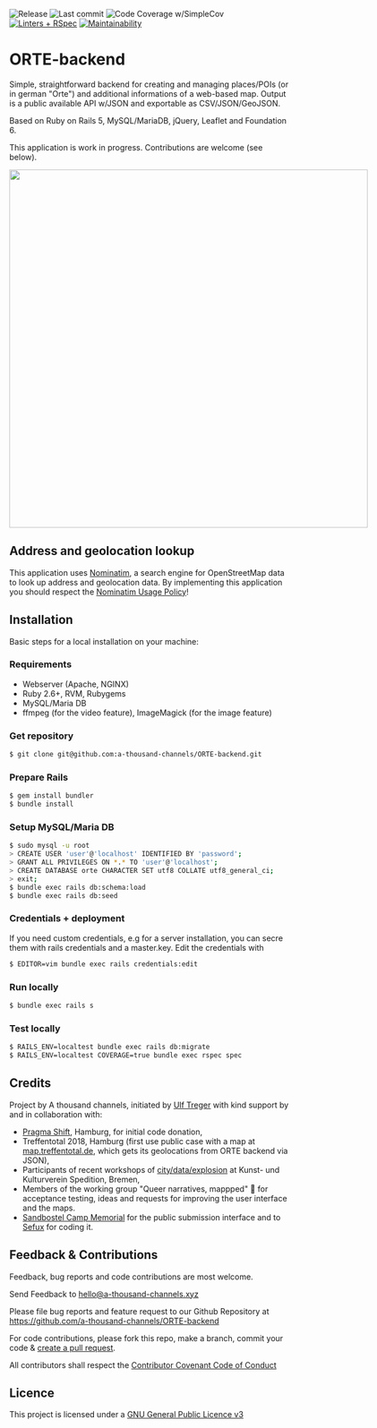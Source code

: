 ![Release](https://badgen.net/github/release/a-thousand-channels/ORTE-backend) ![Last commit](https://badgen.net/github/last-commit/a-thousand-channels/ORTE-backend/main) ![Code Coverage w/SimpleCov](https://img.shields.io/badge/code_coverage-92%25-green) [![Linters + RSpec](https://github.com/a-thousand-channels/ORTE-backend/actions/workflows/rubyonrails-ci.yml/badge.svg)](https://github.com/a-thousand-channels/ORTE-backend/actions/workflows/rubyonrails-ci.yml) [![Maintainability](https://api.codeclimate.com/v1/badges/ab3d16e763664a942d72/maintainability)](https://codeclimate.com/github/ut/ORTE-backend/maintainability)


# ORTE-backend

Simple, straightforward backend for creating and managing places/POIs (or in german "Orte") and additional informations of a web-based map. Output is a public available API w/JSON and exportable as CSV/JSON/GeoJSON.

Based on Ruby on Rails 5, MySQL/MariaDB, jQuery, Leaflet and Foundation 6.

This application is work in progress. Contributions are welcome (see below).

<img src="https://raw.githubusercontent.com/ut/ORTE-backend/main/app/assets/images/ORTE-sample-map2-overview.jpg" style="max-width: 640px" width="640" />

## Address and geolocation lookup

This application uses [Nominatim](https://nominatim.openstreetmap.org/), a search engine for OpenStreetMap data to look up address and geolocation data. By implementing this application you should respect the [Nominatim Usage Policy](https://operations.osmfoundation.org/policies/nominatim/)!

## Installation

Basic steps for a local installation on your machine:

### Requirements

* Webserver (Apache, NGINX)
* Ruby 2.6+, RVM, Rubygems
* MySQL/Maria DB
* ffmpeg (for the video feature), ImageMagick (for the image feature)

### Get repository

```bash
$ git clone git@github.com:a-thousand-channels/ORTE-backend.git
```
### Prepare Rails

```bash
$ gem install bundler
$ bundle install
```

### Setup MySQL/Maria DB

```bash
$ sudo mysql -u root
> CREATE USER 'user'@'localhost' IDENTIFIED BY 'password';
> GRANT ALL PRIVILEGES ON *.* TO 'user'@'localhost';
> CREATE DATABASE orte CHARACTER SET utf8 COLLATE utf8_general_ci;
> exit;
$ bundle exec rails db:schema:load
$ bundle exec rails db:seed
```

### Credentials + deployment

If you need custom credentials, e.g for a server installation, you can secre them with rails credentials and a master.key. Edit the credentials with

```bash
$ EDITOR=vim bundle exec rails credentials:edit
```

### Run locally

```bash
$ bundle exec rails s
```

### Test locally


```bash
$ RAILS_ENV=localtest bundle exec rails db:migrate
$ RAILS_ENV=localtest COVERAGE=true bundle exec rspec spec
```

## Credits

Project by A thousand channels, initiated by [Ulf Treger](https://github.com/ut) with kind support by and in collaboration with:

* [Pragma Shift](https://www.pragma-shift.net/), Hamburg, for initial code donation,
* Treffentotal 2018, Hamburg (first use public case with a map at [map.treffentotal.de](https://map.treffentotal.de), which gets its geolocations from ORTE backend via JSON),
* Participants of recent workshops of [city/data/explosion](https://citydataexplosion.tumblr.com/) at Kunst- und Kulturverein Spedition, Bremen,
* Members of the working group "Queer narratives, mappped" 💖 for acceptance testing, ideas and requests for improving the user interface and the maps.
* [Sandbostel Camp Memorial](https://www.stiftung-lager-sandbostel.de/) for the public submission interface and to [Sefux](https://github.com/Sefux) for coding it.

## Feedback & Contributions

Feedback, bug reports and code contributions are most welcome.

Send Feedback to hello@a-thousand-channels.xyz

Please file bug reports and feature request to our Github Repository at https://github.com/a-thousand-channels/ORTE-backend

For code contributions, please fork this repo, make a branch, commit your code & [create a pull request](https://help.github.com/en/articles/creating-a-pull-request).

All contributors shall respect the [Contributor Covenant Code of Conduct](https://github.com/a-thousand-channels/ORTE-backend/blob/main/CODE_OF_CONDUCT.md)


## Licence

This project is licensed under a [GNU General Public Licence v3](https://github.com/a-thousand-channels/ORTE-backend/blob/master/LICENSE)
